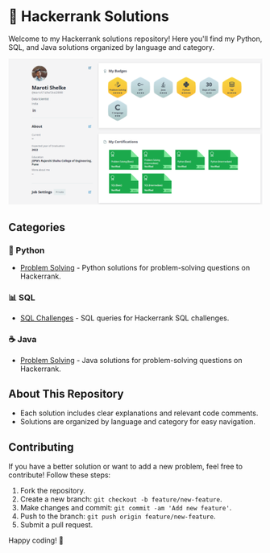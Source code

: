 # 🚀 Hackerrank Solutions

Welcome to my Hackerrank solutions repository! Here you'll find my Python, SQL, and Java solutions organized by language and category.

<img src="image/hacker-rank dashboard.png" alt="Dashboard 1">

## Categories

### 🐍 Python
- [Problem Solving](Python/ProblemSolving/) - Python solutions for problem-solving questions on Hackerrank.

### 📊 SQL
- [SQL Challenges](SQL/) - SQL queries for Hackerrank SQL challenges.

### ☕ Java
- [Problem Solving](Java/ProblemSolving/) - Java solutions for problem-solving questions on Hackerrank.

## About This Repository
- Each solution includes clear explanations and relevant code comments.
- Solutions are organized by language and category for easy navigation.

## Contributing

If you have a better solution or want to add a new problem, feel free to contribute! Follow these steps:
1. Fork the repository.
2. Create a new branch: `git checkout -b feature/new-feature`.
3. Make changes and commit: `git commit -am 'Add new feature'`.
4. Push to the branch: `git push origin feature/new-feature`.
5. Submit a pull request.

   
Happy coding! 🚀
